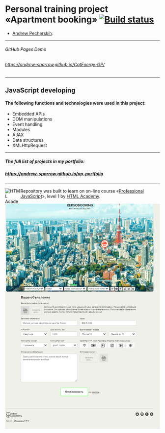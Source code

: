 # Personal training project «Apartment booking» [![Build status][travis-image]][travis-url]

* [Andrew Pecherskih](https://up.htmlacademy.ru/javascript/19/user/108766).
---
###### GitHub Pages Demo
###### https://andrew-sparrow.github.io/CatEnergy-GP/
---
## JavaScript developing

#### The following functions and technologies were used in this project:

- Embedded APIs
- DOM manipulations
- Event handling
- Modules
- AJAX
- Data structures
- XMLHttpRequest

---
##### The full list of projects in my portfolio:
##### https://andrew-sparrow.github.io/ap-portfolio
---

<a href="https://htmlacademy.ru/intensive/javascript"><img align="left" width="50" height="50" alt="HTML Academy" src="https://up.htmlacademy.ru/static/img/intensive/javascript/logo-for-github-2.png"></a>

Repository was built to learn on on-line course «[Professional JavaScript](https://htmlacademy.ru/intensive/javascript)», level 1 by [HTML Academy](https://htmlacademy.ru).

[travis-image]: https://travis-ci.com/htmlacademy-javascript/108766-keksobooking-19.svg?branch=master
[travis-url]: https://travis-ci.com/htmlacademy-javascript/108766-keksobooking-19

![Alt text](img/screenshot.png?raw=true "Title")

